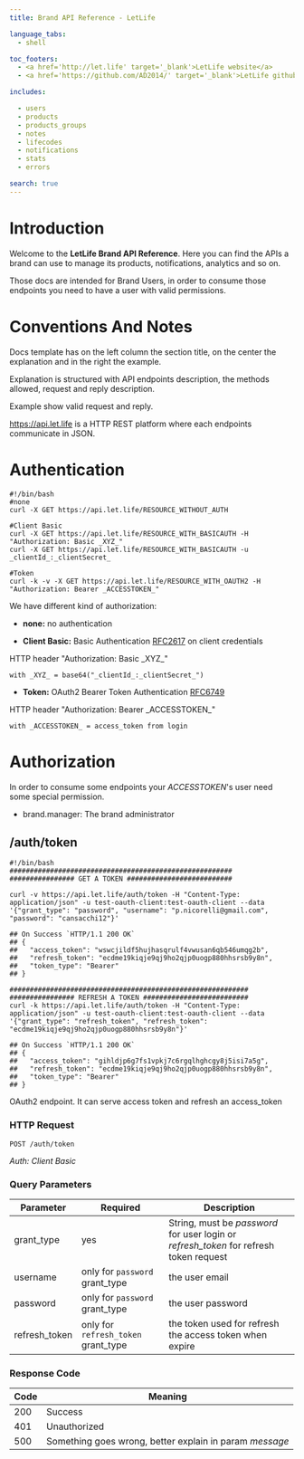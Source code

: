 ```yaml
---
title: Brand API Reference - LetLife

language_tabs:
  - shell

toc_footers:
  - <a href='http://let.life' target='_blank'>LetLife website</a>
  - <a href='https://github.com/AD2014/' target='_blank'>LetLife github</a>

includes:

  - users
  - products
  - products_groups
  - notes
  - lifecodes
  - notifications
  - stats
  - errors

search: true
---
```


# Introduction

Welcome to the **LetLife Brand API Reference**. Here you can find the APIs a brand can use to manage its products, notifications, analytics and so on.

<aside class="notice">
    Those docs are intended for Brand Users, in order to consume those endpoints you need to have a
    user with valid permissions.
</aside>

# Conventions And Notes

Docs template has on the left column the section title, on the center the explanation and in the right the example.

Explanation is structured with API endpoints description, the methods allowed, request and reply description.

Example show valid request and reply.

https://api.let.life is a HTTP REST platform where each endpoints communicate in JSON.

# Authentication

```shell
#!/bin/bash
#none
curl -X GET https://api.let.life/RESOURCE_WITHOUT_AUTH

#Client Basic
curl -X GET https://api.let.life/RESOURCE_WITH_BASICAUTH -H "Authorization: Basic _XYZ_"
curl -X GET https://api.let.life/RESOURCE_WITH_BASICAUTH -u _clientId_:_clientSecret_

#Token
curl -k -v -X GET https://api.let.life/RESOURCE_WITH_OAUTH2 -H "Authorization: Bearer _ACCESSTOKEN_"

```


We have different kind of authorization:

- **none:** no authentication

- **Client Basic:** Basic Authentication [RFC2617](https://www.ietf.org/rfc/rfc2617.txt) on client credentials

<aside class="notice">
    HTTP header "Authorization: Basic _XYZ_"

    with _XYZ_ = base64("_clientId_:_clientSecret_")
</aside>

- **Token:**  OAuth2 Bearer Token Authentication [RFC6749](https://www.ietf.org/rfc/rfc6749.txt)

<aside class="notice">
    HTTP header "Authorization: Bearer _ACCESSTOKEN_"

    with _ACCESSTOKEN_ = access_token from login
</aside>


# Authorization

In order to consume some endpoints your _ACCESSTOKEN_'s user need some special permission.

- brand.manager: The brand administrator


## /auth/token

```shell
#!/bin/bash
#######################################################
################ GET A TOKEN ##########################

curl -v https://api.let.life/auth/token -H "Content-Type: application/json" -u test-oauth-client:test-oauth-client --data '{"grant_type": "password", "username": "p.nicorelli@gmail.com", "password": "cansacchi12"}'

## On Success `HTTP/1.1 200 OK`
## {
##   "access_token": "wswcjildf5hujhasqrulf4vwusan6qb546umqg2b",
##   "refresh_token": "ecdme19kiqje9qj9ho2qjp0uogp880hhsrsb9y8n",
##   "token_type": "Bearer"
## }

###########################################################
################ REFRESH A TOKEN ##########################
curl -k https://api.let.life/auth/token -H "Content-Type: application/json" -u test-oauth-client:test-oauth-client --data '{"grant_type": "refresh_token", "refresh_token": "ecdme19kiqje9qj9ho2qjp0uogp880hhsrsb9y8n"}'

## On Success `HTTP/1.1 200 OK`
## {
##   "access_token": "gihldjp6g7fs1vpkj7c6rgqlhghcgy8j5isi7a5g",
##   "refresh_token": "ecdme19kiqje9qj9ho2qjp0uogp880hhsrsb9y8n",
##   "token_type": "Bearer"
## }
```

OAuth2 endpoint. It can serve access token  and refresh an access_token


### HTTP Request

`POST /auth/token`

*Auth: Client Basic*

### Query Parameters

Parameter | Required | Description
--------- | ------- | -----------
grant_type | yes | String, must be *password* for user login or *refresh_token* for refresh token request
username| only for `password` grant_type | the user email
password| only for `password` grant_type | the user password
refresh_token| only for `refresh_token` grant_type | the token used for refresh the access token when expire

### Response Code

| Code | Meaning |
| ---- | ------- |
| 200  | Success|
| 401  | Unauthorized|
| 500  | Something goes wrong, better explain in param *message*|
